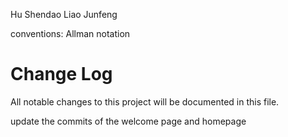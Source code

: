 Hu Shendao
Liao Junfeng

conventions:
Allman notation


# Change Log
All notable changes to this project will be documented in this file.

update the commits of the welcome page and homepage